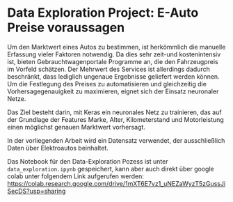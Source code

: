# Data Exploration Project: E-Auto Preise voraussagen
Um den Marktwert eines Autos zu bestimmen, ist herkömmlich die manuelle Erfassung vieler Faktoren notwendig. Da dies sehr zeit-und kostenintensiv ist, bieten Gebrauchtwagenportale Programme an, die den Fahrzeugpreis im Vorfeld schätzen. Der Mehrwert des Services ist allerdings dadurch beschränkt, dass lediglich ungenaue Ergebnisse geliefert werden können. Um die Festlegung des Preises zu automatisieren und gleichzeitig die Vorhersagegenauigkeit zu maximieren, eignet sich der Einsatz neuronaler Netze.

Das Ziel besteht darin, mit Keras ein neuronales Netz zu trainieren, das auf der Grundlage der Features Marke, Alter, Kilometerstand und Motorleistung einen möglichst genauen Marktwert vorhersagt.

In der vorliegenden Arbeit wird ein Datensatz verwendet, der ausschließlich Daten über Elektroautos beinhaltet. <br>

Das Notebook für den Data-Exploration Pozess ist unter `data_exploration.ipynb` gespeichert, kann aber auch direkt über google colab unter folgendem Link aufgerufen werden: <br> https://colab.research.google.com/drive/1mXT6E7vz1_uNEZaWyzT5zGussJiSecDS?usp=sharing
